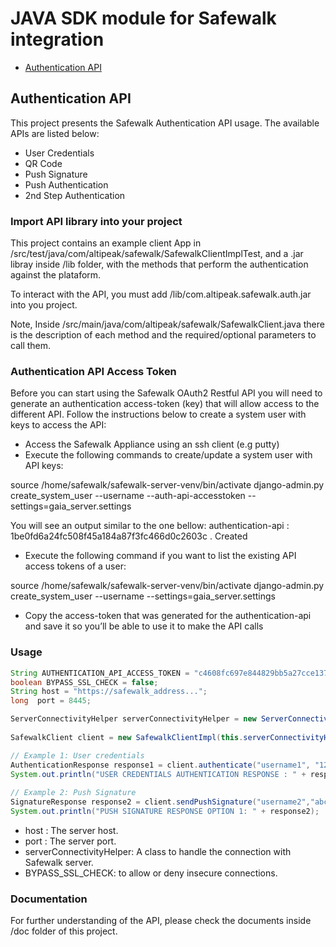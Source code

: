 # JAVA SDK module for Safewalk integration

* [Authentication API](#authentication-api)

<a name="authentication-api"></a>
## Authentication API

This project presents the Safewalk Authentication API usage. The available APIs are listed below: 

* User Credentials 
* QR Code 
* Push Signature 
* Push Authentication 
* 2nd Step Authentication

### Import API library into your project

This project contains an example client App in /src/test/java/com/altipeak/safewalk/SafewalkClientImplTest, and a .jar libray inside /lib folder, with the methods that perform the authentication against the plataform. 

To interact with the API, you must add /lib/com.altipeak.safewalk.auth.jar into you project. 

Note, Inside /src/main/java/com/altipeak/safewalk/SafewalkClient.java there is the description of each method and the required/optional parameters to call them.

### Authentication API Access Token
 
Before you can start using the Safewalk OAuth2 Restful API you will need to generate an authentication access-token (key) that will allow access to the different API.
Follow the instructions below to create a system user with keys to access the API:
* Access the Safewalk Appliance using an ssh client (e.g putty)
* Execute the following commands to create/update a system user with API keys: 

source /home/safewalk/safewalk-server-venv/bin/activate
 django-admin.py create_system_user --username <username> --auth-api-accesstoken --settings=gaia_server.settings

You will see an output similar to the one bellow:
  authentication-api : 1be0fd6a24fc508f45a184a87f3fc466d0c2603c . Created
*  Execute the following command if you want to list the existing API access tokens of a user:
 
 source /home/safewalk/safewalk-server-venv/bin/activate django-admin.py
  create_system_user --username <username> --settings=gaia_server.settings
* Copy the access-token that was generated for the authentication-api and save it so you’ll be able to use it to make the API calls

### Usage

```java
String AUTHENTICATION_API_ACCESS_TOKEN = "c4608fc697e844829bb5a27cce13737250161bd0";
boolean BYPASS_SSL_CHECK = false;
String host = "https://safewalk_address...";
long  port = 8445;

ServerConnectivityHelper serverConnectivityHelper = new ServerConnectivityHelperImpl(HOST, PORT, BYPASS_SSL_CHECK);
    
SafewalkClient client = new SafewalkClientImpl(this.serverConnectivityHelper, null, AUTHENTICATION_API_ACCESS_TOKEN);

// Example 1: User credentials
AuthenticationResponse response1 = client.authenticate("username1", "12345");
System.out.println("USER CREDENTIALS AUTHENTICATION RESPONSE : " + response1);
    
// Example 2: Push Signature
SignatureResponse response2 = client.sendPushSignature("username2","abcde", "A160E4F805C51261541F0AD6BC618AE10BEB3A30786A099CE67DBEFD4F7F929F","All the data here will be signed. This request was generated from Safewalk API.","Sign Transaction","Push signature triggered from safewalk API");
System.out.println("PUSH SIGNATURE RESPONSE OPTION 1: " + response2);
```
* host : The server host.
* port : The server port.
* serverConnectivityHelper: A class to handle the connection with Safewalk server.
* BYPASS_SSL_CHECK: to allow or deny insecure connections.

### Documentation

For further understanding of the API, please check the documents inside /doc folder of this project.
